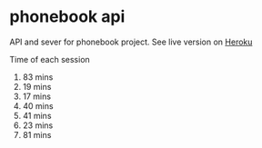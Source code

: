 # phonebook api

API and sever for phonebook project. See live version on [Heroku](https://fullstack-phonebook-server.herokuapp.com)

Time of each session

1. 83 mins
2. 19 mins
3. 17 mins
4. 40 mins
5. 41 mins
6. 23 mins
7. 81 mins